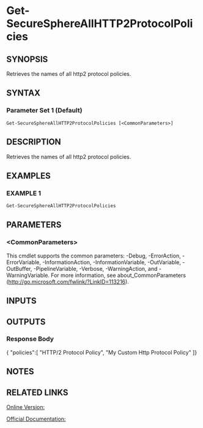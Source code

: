 ﻿# Get-SecureSphereAllHTTP2ProtocolPolicies

## SYNOPSIS
Retrieves the names of all http2 protocol policies.

## SYNTAX

### Parameter Set 1 (Default)
```
Get-SecureSphereAllHTTP2ProtocolPolicies [<CommonParameters>]
```

## DESCRIPTION
Retrieves the names of all http2 protocol policies.

## EXAMPLES

### EXAMPLE 1

```powershell
Get-SecureSphereAllHTTP2ProtocolPolicies
```

## PARAMETERS

### \<CommonParameters\>
This cmdlet supports the common parameters: -Debug, -ErrorAction, -ErrorVariable, -InformationAction, -InformationVariable, -OutVariable, -OutBuffer, -PipelineVariable, -Verbose, -WarningAction, and -WarningVariable. For more information, see about_CommonParameters (http://go.microsoft.com/fwlink/?LinkID=113216).

## INPUTS

## OUTPUTS

### Response Body
{
"policies":[
"HTTP/2 Protocol Policy",
"My Custom Http Protocol Policy"
]}

## NOTES

## RELATED LINKS

[Online Version:](https://github.com/akshinmustafayev/Documentation/MD)

[Official Documentation:](https://docs.imperva.com/bundle/v13.6-api-reference-guide/page/70363.htm)



